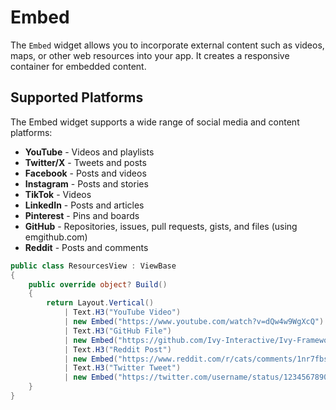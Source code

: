 # Embed

The `Embed` widget allows you to incorporate external content such as videos, maps, or other web resources into your app. It creates a responsive container for embedded content.

## Supported Platforms

The Embed widget supports a wide range of social media and content platforms:

- **YouTube** - Videos and playlists
- **Twitter/X** - Tweets and posts
- **Facebook** - Posts and videos
- **Instagram** - Posts and stories
- **TikTok** - Videos
- **LinkedIn** - Posts and articles
- **Pinterest** - Pins and boards
- **GitHub** - Repositories, issues, pull requests, gists, and files (using emgithub.com)
- **Reddit** - Posts and comments

```csharp demo-tabs 
public class ResourcesView : ViewBase
{
    public override object? Build()
    {
        return Layout.Vertical()
            | Text.H3("YouTube Video")
            | new Embed("https://www.youtube.com/watch?v=dQw4w9WgXcQ")
            | Text.H3("GitHub File")
            | new Embed("https://github.com/Ivy-Interactive/Ivy-Framework")
            | Text.H3("Reddit Post")
            | new Embed("https://www.reddit.com/r/cats/comments/1nr7fbs/show_them/")
            | Text.H3("Twitter Tweet")
            | new Embed("https://twitter.com/username/status/1234567890");
    }
}
```

<WidgetDocs Type="Ivy.Embed" ExtensionTypes="Ivy.EmbedExtensions" SourceUrl="https://github.com/Ivy-Interactive/Ivy-Framework/blob/main/Ivy/Widgets/Primitives/Embed.cs"/>
